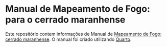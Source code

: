 # Manual de Mapeamento de Fogo: para o cerrado maranhense

Este repositório contem informações de Manual de [Mapeamento de Fogo: cerrado maranhense]([http://r4ds.hadley.nz](https://izadorasc.github.io/Manual-GeMFogo.github.io/)).
O manual foi criado utilizando [Quarto](https://quarto.org/).
